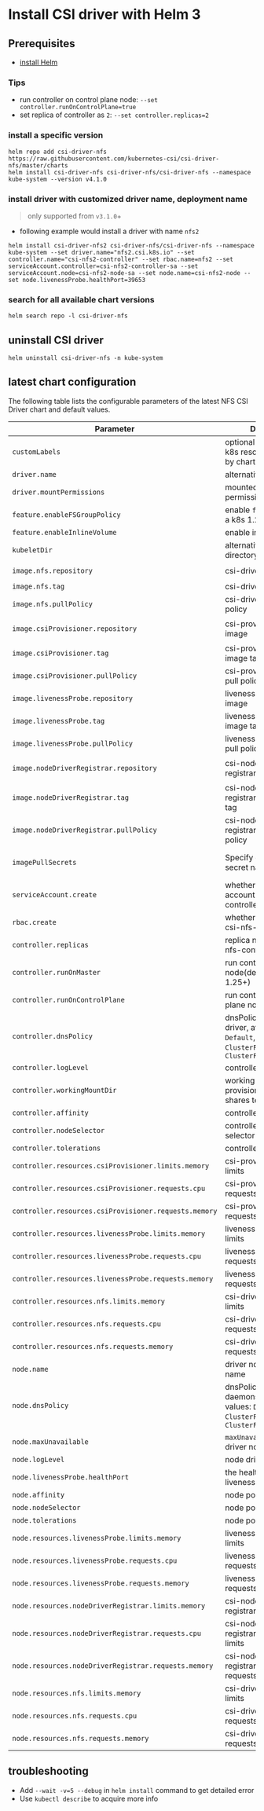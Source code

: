 # Install CSI driver with Helm 3

## Prerequisites
 - [install Helm](https://helm.sh/docs/intro/quickstart/#install-helm)

### Tips
 - run controller on control plane node: `--set controller.runOnControlPlane=true`
 - set replica of controller as `2`: `--set controller.replicas=2`

### install a specific version
```console
helm repo add csi-driver-nfs https://raw.githubusercontent.com/kubernetes-csi/csi-driver-nfs/master/charts
helm install csi-driver-nfs csi-driver-nfs/csi-driver-nfs --namespace kube-system --version v4.1.0
```

### install driver with customized driver name, deployment name
> only supported from `v3.1.0`+
 - following example would install a driver with name `nfs2`
```console
helm install csi-driver-nfs2 csi-driver-nfs/csi-driver-nfs --namespace kube-system --set driver.name="nfs2.csi.k8s.io" --set controller.name="csi-nfs2-controller" --set rbac.name=nfs2 --set serviceAccount.controller=csi-nfs2-controller-sa --set serviceAccount.node=csi-nfs2-node-sa --set node.name=csi-nfs2-node --set node.livenessProbe.healthPort=39653
```

### search for all available chart versions
```console
helm search repo -l csi-driver-nfs
```

## uninstall CSI driver
```console
helm uninstall csi-driver-nfs -n kube-system
```

## latest chart configuration

The following table lists the configurable parameters of the latest NFS CSI Driver chart and default values.

| Parameter                                         | Description                                                | Default                                                           |
|---------------------------------------------------|------------------------------------------------------------|-------------------------------------------------------------------|
| `customLabels`                                    | optional extra labels to k8s resources deployed by chart   | `{}`                                                              |
| `driver.name`                                     | alternative driver name                                    | `nfs.csi.k8s.io` |
| `driver.mountPermissions`                         | mounted folder permissions name                            | `0777`
| `feature.enableFSGroupPolicy`                     | enable `fsGroupPolicy` on a k8s 1.20+ cluster              | `true`                      |
| `feature.enableInlineVolume`                      | enable inline volume                     | `false`                      |
| `kubeletDir`                                      | alternative kubelet directory                              | `/var/lib/kubelet`                                                  |
| `image.nfs.repository`                            | csi-driver-nfs image                                       | `registry.k8s.io/sig-storage/nfsplugin`                          |
| `image.nfs.tag`                                   | csi-driver-nfs image tag                                   | `latest`                                                |
| `image.nfs.pullPolicy`                            | csi-driver-nfs image pull policy                           | `IfNotPresent`                                                      |
| `image.csiProvisioner.repository`                 | csi-provisioner docker image                               | `registry.k8s.io/sig-storage/csi-provisioner`                            |
| `image.csiProvisioner.tag`                        | csi-provisioner docker image tag                           | `v3.2.0`                                                            |
| `image.csiProvisioner.pullPolicy`                 | csi-provisioner image pull policy                          | `IfNotPresent`                                                      |
| `image.livenessProbe.repository`                  | liveness-probe docker image                                | `registry.k8s.io/sig-storage/livenessprobe`                              |
| `image.livenessProbe.tag`                         | liveness-probe docker image tag                            | `v2.7.0`                                                            |
| `image.livenessProbe.pullPolicy`                  | liveness-probe image pull policy                           | `IfNotPresent`                                                      |
| `image.nodeDriverRegistrar.repository`            | csi-node-driver-registrar docker image                     | `registry.k8s.io/sig-storage/csi-node-driver-registrar`                  |
| `image.nodeDriverRegistrar.tag`                   | csi-node-driver-registrar docker image tag                 | `v2.5.1`                                                            |
| `image.nodeDriverRegistrar.pullPolicy`            | csi-node-driver-registrar image pull policy                | `IfNotPresent`                                                      |
| `imagePullSecrets`                                | Specify docker-registry secret names as an array           | [] (does not add image pull secrets to deployed pods)                                                           |
| `serviceAccount.create`                           | whether create service account of csi-nfs-controller       | `true`                                                              |
| `rbac.create`                                     | whether create rbac of csi-nfs-controller                  | `true`                                                              |
| `controller.replicas`                             | replica number of csi-nfs-controller                         | `1`                                                                 |
| `controller.runOnMaster`                          | run controller on master node(deprecated on k8s 1.25+)                                                          |`false`                                                           |
| `controller.runOnControlPlane`                    | run controller on control plane node                                                          |`false`                                                           |
| `controller.dnsPolicy`                            | dnsPolicy of controller driver, available values: `Default`, `ClusterFirstWithHostNet`, `ClusterFirst`                              | `Default`                                                             |
| `controller.logLevel`                             | controller driver log level                                                          |`5`                                                           |
| `controller.workingMountDir`                      | working directory for provisioner to mount nfs shares temporarily                  | `/tmp`                                                             |
| `controller.affinity`                                 | controller pod affinity                               | `{}`                                                             |
| `controller.nodeSelector`                             | controller pod node selector                          | `{}`                                                             |
| `controller.tolerations`                              | controller pod tolerations                            |                                                              |
| `controller.resources.csiProvisioner.limits.memory`   | csi-provisioner memory limits                         | 100Mi                                                          |
| `controller.resources.csiProvisioner.requests.cpu`    | csi-provisioner cpu requests limits                   | 10m                                                            |
| `controller.resources.csiProvisioner.requests.memory` | csi-provisioner memory requests limits                | 20Mi                                                           |
| `controller.resources.livenessProbe.limits.memory`    | liveness-probe memory limits                          | 100Mi                                                          |
| `controller.resources.livenessProbe.requests.cpu`     | liveness-probe cpu requests limits                    | 10m                                                            |
| `controller.resources.livenessProbe.requests.memory`  | liveness-probe memory requests limits                 | 20Mi                                                           |
| `controller.resources.nfs.limits.memory`              | csi-driver-nfs memory limits                         | 200Mi                                                          |
| `controller.resources.nfs.requests.cpu`               | csi-driver-nfs cpu requests limits                   | 10m                                                            |
| `controller.resources.nfs.requests.memory`            | csi-driver-nfs memory requests limits                | 20Mi                                                           |
| `node.name`                                           | driver node daemonset name                            | `csi-nfs-node`
| `node.dnsPolicy`                                      | dnsPolicy of driver node daemonset, available values: `Default`, `ClusterFirstWithHostNet`, `ClusterFirst`                              |
| `node.maxUnavailable`                             | `maxUnavailable` value of driver node daemonset                            | `1`
| `node.logLevel`                                   | node driver log level                                                          |`5`                                                           |
| `node.livenessProbe.healthPort `                  | the health check port for liveness probe                    |`29653`                                                           |
| `node.affinity`                                      | node pod affinity                                     | {}                                                             |
| `node.nodeSelector`                                   | node pod node selector                                | `{}`                                                             |
| `node.tolerations`                              | node pod tolerations                            |                                                              |
| `node.resources.livenessProbe.limits.memory`          | liveness-probe memory limits                          | 100Mi                                                          |
| `node.resources.livenessProbe.requests.cpu`           | liveness-probe cpu requests limits                    | 10m                                                            |
| `node.resources.livenessProbe.requests.memory`        | liveness-probe memory requests limits                 | 20Mi                                                           |
| `node.resources.nodeDriverRegistrar.limits.memory`    | csi-node-driver-registrar memory limits               | 100Mi                                                          |
| `node.resources.nodeDriverRegistrar.requests.cpu`     | csi-node-driver-registrar cpu requests limits         | 10m                                                            |
| `node.resources.nodeDriverRegistrar.requests.memory`  | csi-node-driver-registrar memory requests limits      | 20Mi                                                           |
| `node.resources.nfs.limits.memory`                    | csi-driver-nfs memory limits                         | 300Mi                                                         |
| `node.resources.nfs.requests.cpu`                     | csi-driver-nfs cpu requests limits                   | 10m                                                            |
| `node.resources.nfs.requests.memory`                  | csi-driver-nfs memory requests limits                | 20Mi                                                           |

## troubleshooting
 - Add `--wait -v=5 --debug` in `helm install` command to get detailed error
 - Use `kubectl describe` to acquire more info
